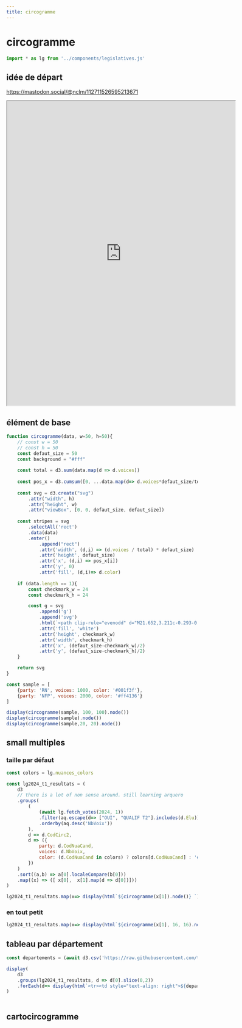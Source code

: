 ```yaml
---
title: circogramme
---
```



# circogramme

```js
import * as lg from '../components/legislatives.js'
```

## idée de départ

https://mastodon.social/@nclm/112711526595213671

<iframe src="https://mastodon.social/@nclm/112711526595213671/embed" width="600" height="800" allowfullscreen="allowfullscreen" sandbox="allow-scripts allow-same-origin allow-popups allow-popups-to-escape-sandbox allow-forms"></iframe>

## élément de base

```js echo
function circogramme(data, w=50, h=50){
	// const w = 50
	// const h = 50
	const defaut_size = 50
	const background = "#fff"
	
	const total = d3.sum(data.map(d => d.voices))
	
	const pos_x = d3.cumsum([0, ...data.map(d=> d.voices*defaut_size/total)])
	
	const svg = d3.create("svg")
		.attr("width", h)
		.attr("height", w)
		.attr("viewBox", [0, 0, defaut_size, defaut_size])
		
	const stripes = svg
		.selectAll('rect')
		.data(data)
		.enter()
			.append("rect")
			.attr('width', (d,i) => (d.voices / total) * defaut_size)
			.attr('height', defaut_size)
			.attr('x', (d,i) => pos_x[i])
			.attr('y', 0)
			.attr('fill', (d,i)=> d.color)
	
	if (data.length == 1){
		const checkmark_w = 24
		const checkmark_h = 24

		const g = svg
			.append('g')
			.append('svg')
			.html(`<path clip-rule="evenodd" d="M21.652,3.211c-0.293-0.295-0.77-0.295-1.061,0L9.41,14.34  c-0.293,0.297-0.771,0.297-1.062,0L3.449,9.351C3.304,9.203,3.114,9.13,2.923,9.129C2.73,9.128,2.534,9.201,2.387,9.351  l-2.165,1.946C0.078,11.445,0,11.63,0,11.823c0,0.194,0.078,0.397,0.223,0.544l4.94,5.184c0.292,0.296,0.771,0.776,1.062,1.07  l2.124,2.141c0.292,0.293,0.769,0.293,1.062,0l14.366-14.34c0.293-0.294,0.293-0.777,0-1.071L21.652,3.211z" fill-rule="evenodd"/>`)
			.attr('fill', 'white')
			.attr('height', checkmark_w)
			.attr('width', checkmark_h)
			.attr('x', (defaut_size-checkmark_w)/2)
			.attr('y', (defaut_size-checkmark_h)/2)
	}

	return svg
}

const sample = [
	{party: 'RN', voices: 1000, color: '#001f3f'},
	{party: 'NFP', voices: 2000, color: '#ff4136'}
]

display(circogramme(sample, 100, 100).node())
display(circogramme(sample).node())
display(circogramme(sample,20, 20).node())

```

## small multiples

### taille par défaut

```js echo
const colors = lg.nuances_colors

const lg2024_t1_resultats = (
	d3
	// there is a lot of non sense around. still learning arquero
	.groups(
		(
			(await lg.fetch_votes(2024, 1))
			.filter(aq.escape(d=> ["OUI", "QUALIF T2"].includes(d.Elu)))
			.orderby(aq.desc('NbVoix'))
		),
		d => d.CodCirc2,
		d => ({
			party: d.CodNuaCand,
			voices: d.NbVoix,
			color: (d.CodNuaCand in colors) ? colors[d.CodNuaCand] : '#aaa'
		})
	)
	.sort((a,b) => a[0].localeCompare(b[0]))
	.map((x) => ([ x[0],  x[1].map(d => d[0])]))
)

lg2024_t1_resultats.map(x=> display(html`${circogramme(x[1]).node()} `))
```

### en tout petit

```js
lg2024_t1_resultats.map(x=> display(html`${circogramme(x[1], 16, 16).node()} `))
```

## tableau par département

```js
const departements = (await d3.csv('https://raw.githubusercontent.com/taniki/legislatives-2024/main/lg2024_departements.csv'))
```

<table>

```js echo
display(
	d3
	.groups(lg2024_t1_resultats, d => d[0].slice(0,2))
	.forEach(d=> display(html`<tr><td style="text-align: right">${departements.find((dept) => dept.CodDpt == d[0]).LibDpt} (${d[0]})</td><td>${d[1].map(c => html`<a href="/legislatives/circonscription#${c[0]}">${circogramme(c[1], 16, 16).node()}</a> `)}</td></tr>`))
)
```

</table>


## cartocircogramme